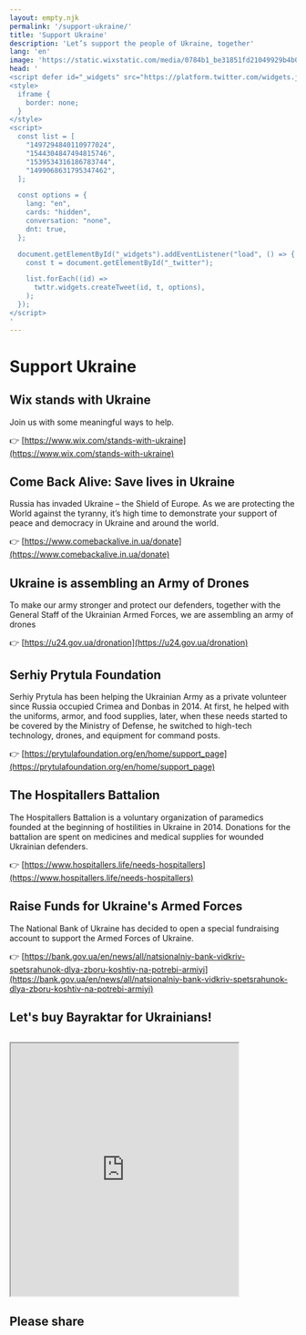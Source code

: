 ```yaml
---
layout: empty.njk
permalink: '/support-ukraine/'
title: 'Support Ukraine'
description: 'Let’s support the people of Ukraine, together'
lang: 'en'
image: 'https://static.wixstatic.com/media/0784b1_be31851fd21049929b4b0514786d5c94~mv2.jpg'
head: '
<script defer id="_widgets" src="https://platform.twitter.com/widgets.js"></script>
<style>
  iframe {
    border: none;
  }
</style>
<script>
  const list = [
    "1497294840110977024",
    "1544304847494815746",
    "1539534316186783744",
    "1499068631795347462",
  ];

  const options = {
    lang: "en",
    cards: "hidden",
    conversation: "none",
    dnt: true,
  };

  document.getElementById("_widgets").addEventListener("load", () => {
    const t = document.getElementById("_twitter");

    list.forEach((id) =>
      twttr.widgets.createTweet(id, t, options),
    );
  });
</script>
'
---
```


# Support Ukraine

## Wix stands with Ukraine

Join us with some meaningful ways to help.

👉 [https://www.wix.com/stands-with-ukraine](https://www.wix.com/stands-with-ukraine)

## Come Back Alive: Save lives in Ukraine

Russia has invaded Ukraine – the Shield of Europe. As we are protecting the World against the tyranny, it’s high time to demonstrate your support of peace and democracy in Ukraine and around the world.

👉 [https://www.comebackalive.in.ua/donate](https://www.comebackalive.in.ua/donate)

## Ukraine is assembling an Army of Drones

To make our army stronger and protect our defenders, together with the General Staff of the Ukrainian Armed Forces, we are assembling an army of drones

👉 [https://u24.gov.ua/dronation](https://u24.gov.ua/dronation)

## Serhiy Prytula Foundation

Serhiy Prytula has been helping the Ukrainian Army as a private volunteer since Russia occupied Crimea and Donbas in 2014. At first, he helped with the uniforms, armor, and food supplies, later, when these needs started to be covered by the Ministry of Defense, he switched to high-tech technology, drones, and equipment for command posts.

👉 [https://prytulafoundation.org/en/home/support_page](https://prytulafoundation.org/en/home/support_page)

## The Hospitallers Battalion

The Hospitallers Battalion is a voluntary organization of paramedics founded at the beginning of hostilities in Ukraine in 2014. Donations for the battalion are spent on medicines and medical supplies for wounded Ukrainian defenders.

👉 [https://www.hospitallers.life/needs-hospitallers](https://www.hospitallers.life/needs-hospitallers)

## Raise Funds for Ukraine's Armed Forces

The National Bank of Ukraine has decided to open a special fundraising account to support the Armed Forces of Ukraine.

👉 [https://bank.gov.ua/en/news/all/natsionalniy-bank-vidkriv-spetsrahunok-dlya-zboru-koshtiv-na-potrebi-armiyi](https://bank.gov.ua/en/news/all/natsionalniy-bank-vidkriv-spetsrahunok-dlya-zboru-koshtiv-na-potrebi-armiyi)

## Let's buy Bayraktar for Ukrainians!

<iframe style="margin-top:1em;" width="400" height="444" src="https://zrzutka.pl/en/busr8u/widget/13"></iframe>

## Please share

<div id="_twitter" style="margin-top:1em;"></div>

